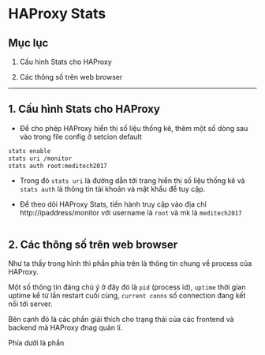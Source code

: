 # HAProxy Stats

## Mục lục

1. Cấu hình Stats cho HAProxy

2. Các thông số trên web browser

-----------------

## 1. Cấu hình Stats cho HAProxy

- Để cho phép HAProxy hiển thị số liệu thống kê, thêm một số dòng sau vào trong file config ở setcion default

``` sh
stats enable
stats uri /monitor
stats auth root:meditech2017
```

- Trong đó `stats uri` là đường dẫn tới trang hiển thị số liệu thống kê và `stats auth` là thông tin tài khoản và mật khẩu để tuy cập.

- Để theo dõi HAProxy Stats, tiến hành truy cập vào địa chỉ http://ipaddress/monitor với username là `root` và mk là `meditech2017`

<img src="">

## 2. Các thông số trên web browser

Như ta thấy trong hình thì phần phía trên là thông tin chung về process của HAProxy.

Một số thông tin đáng chú ý ở đây đó là `pid` (process id), `uptime` thời gian uptime kể từ lần restart cuối cùng, `current conns` số connection đang kết nối tới server.

Bên cạnh đó là các phần giải thích cho trạng thái của các frontend và backend mà HAProxy đnag quản lí.

Phía dưới là phần 
